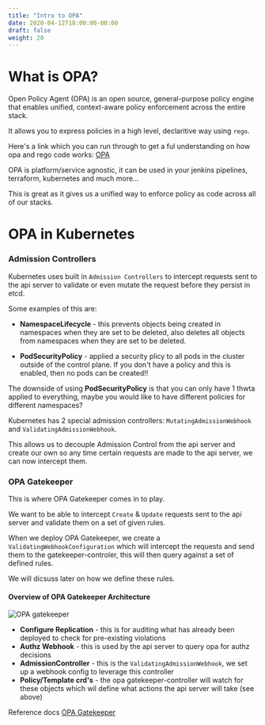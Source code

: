 ```yaml
---
title: "Intro to OPA"
date: 2020-04-12T18:00:00-00:00
draft: false
weight: 20
---
```



# What is OPA?

Open Policy Agent (OPA) is an open source, general-purpose policy engine that enables unified, context-aware policy enforcement across the entire stack.

It allows you to express policies in a high level, declaritive way using `rego`.

Here's a link which you can run through to get a ful understanding on how opa and rego code works: [OPA](https://www.openpolicyagent.org/docs/latest/)


OPA is platform/service agnostic, it can be used in your jenkins pipelines, terraform, kubernetes and much more...

This is great as it gives us a unified way to enforce policy as code across all of our stacks.


# OPA in Kubernetes

### Admission Controllers

Kubernetes uses built in `Admission Controllers` to intercept requests sent to the api server to validate or even mutate the request before they persist in etcd.

Some examples of this are:

- **NamespaceLifecycle** - this prevents objects being created in namespaces when they are set to be deleted, also deletes all objects from namespaces when they are set to be deleted.

- **PodSecurityPolicy** - applied a security plicy to all pods in the cluster outside of the control plane. If you don't have a policy and this is enabled, then no pods can be created!!

The downside of using **PodSecurityPolicy** is that you can only have 1 thwta applied to everything, maybe you would like to have different policies for different namespaces?

Kubernetes has 2 special admission controllers: `MutatingAdmissionWebhook` and `ValidatingAdmissionWebhook`.

This allows us to decouple Admission Control from the api server and create our own so any time certain requests are made to the api server, we can now intercept them.

### OPA Gatekeeper


This is where OPA Gatekeeper comes in to play.

We want to be able to intercept `Create` & `Update` requests sent to the api server and validate them on a set of given rules. 

When we deploy OPA Gatekeeper, we create a `ValidatingWebhookConfiguration` which will intercept the requests and send them to the gatekeeper-controler, this will then query against a set of defined rules.

We will dicsuss later on how we define these rules.

#### Overview of OPA Gatekeeper Architecture

![OPA gatekeeper](/images/opa-gatekeeper.png)

- **Configure Replication** - this is for auditing what has already been deployed to check for pre-existing violations
- **Authz Webhook** - this is used by the api server to query opa for authz decisions
- **AdmissionController** - this is the `ValidatingAdmissionWebhook`, we set up a webhook config to leverage this controller
- **Policy/Template crd's** - the opa gatekeeper-controller will watch for these objects which wil define what actions the api server will take (see above)


Reference docs [OPA Gatekeeper](https://kubernetes.io/blog/2019/08/06/opa-gatekeeper-policy-and-governance-for-kubernetes/)
